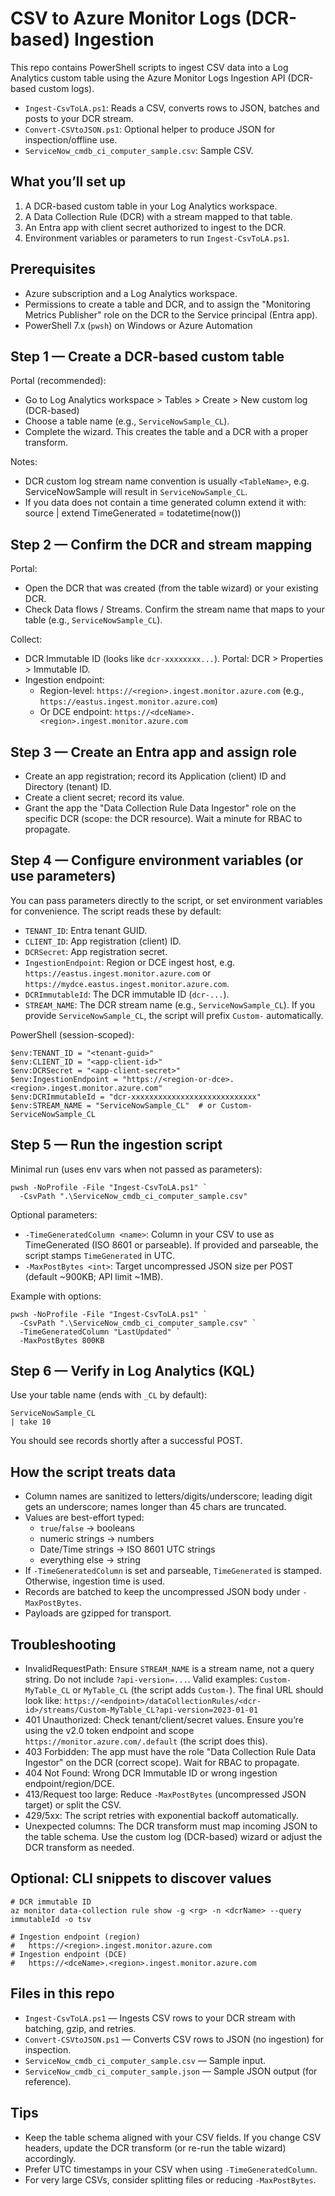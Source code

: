 # CSV to Azure Monitor Logs (DCR-based) Ingestion

This repo contains PowerShell scripts to ingest CSV data into a Log Analytics custom table using the Azure Monitor Logs Ingestion API (DCR-based custom logs).

- `Ingest-CsvToLA.ps1`: Reads a CSV, converts rows to JSON, batches and posts to your DCR stream.
- `Convert-CSVtoJSON.ps1`: Optional helper to produce JSON for inspection/offline use.
- `ServiceNow_cmdb_ci_computer_sample.csv`: Sample CSV.

## What you’ll set up

1) A DCR-based custom table in your Log Analytics workspace.
2) A Data Collection Rule (DCR) with a stream mapped to that table.
3) An Entra app with client secret authorized to ingest to the DCR.
4) Environment variables or parameters to run `Ingest-CsvToLA.ps1`.

## Prerequisites

- Azure subscription and a Log Analytics workspace.
- Permissions to create a table and DCR, and to assign the "Monitoring Metrics Publisher" role on the DCR to the Service principal (Entra app).
- PowerShell 7.x (`pwsh`) on Windows or Azure Automation

## Step 1 — Create a DCR-based custom table

Portal (recommended):

- Go to Log Analytics workspace > Tables > Create > New custom log (DCR-based)
- Choose a table name (e.g., `ServiceNowSample_CL`).
- Complete the wizard. This creates the table and a DCR with a proper transform.

Notes:

- DCR custom log stream name convention is usually `<TableName>`, e.g. ServiceNowSample will result in `ServiceNowSample_CL`.
- If you data does not contain a time generated column extend it with: source
| extend TimeGenerated = todatetime(now())

## Step 2 — Confirm the DCR and stream mapping

Portal:

- Open the DCR that was created (from the table wizard) or your existing DCR.
- Check Data flows / Streams. Confirm the stream name that maps to your table (e.g., `ServiceNowSample_CL`).

Collect:

- DCR Immutable ID (looks like `dcr-xxxxxxxx...`). Portal: DCR > Properties > Immutable ID.
- Ingestion endpoint:
  - Region-level: `https://<region>.ingest.monitor.azure.com` (e.g., `https://eastus.ingest.monitor.azure.com`)
  - Or DCE endpoint: `https://<dceName>.<region>.ingest.monitor.azure.com`

## Step 3 — Create an Entra app and assign role

- Create an app registration; record its Application (client) ID and Directory (tenant) ID.
- Create a client secret; record its value.
- Grant the app the "Data Collection Rule Data Ingestor" role on the specific DCR (scope: the DCR resource). Wait a minute for RBAC to propagate.

## Step 4 — Configure environment variables (or use parameters)

You can pass parameters directly to the script, or set environment variables for convenience. The script reads these by default:

- `TENANT_ID`: Entra tenant GUID.
- `CLIENT_ID`: App registration (client) ID.
- `DCRSecret`: App registration secret.
- `IngestionEndpoint`: Region or DCE ingest host, e.g. `https://eastus.ingest.monitor.azure.com` or `https://mydce.eastus.ingest.monitor.azure.com`.
- `DCRImmutableId`: The DCR immutable ID (`dcr-...`).
- `STREAM_NAME`: The DCR stream name (e.g., `ServiceNowSample_CL`). If you provide `ServiceNowSample_CL`, the script will prefix `Custom-` automatically.

PowerShell (session-scoped):

```pwsh
$env:TENANT_ID = "<tenant-guid>"
$env:CLIENT_ID = "<app-client-id>"
$env:DCRSecret = "<app-client-secret>"
$env:IngestionEndpoint = "https://<region-or-dce>.<region>.ingest.monitor.azure.com"
$env:DCRImmutableId = "dcr-xxxxxxxxxxxxxxxxxxxxxxxxxxxx"
$env:STREAM_NAME = "ServiceNowSample_CL"  # or Custom-ServiceNowSample_CL
```

## Step 5 — Run the ingestion script

Minimal run (uses env vars when not passed as parameters):

```pwsh
pwsh -NoProfile -File "Ingest-CsvToLA.ps1" `
  -CsvPath ".\ServiceNow_cmdb_ci_computer_sample.csv"
```

Optional parameters:

- `-TimeGeneratedColumn <name>`: Column in your CSV to use as TimeGenerated (ISO 8601 or parseable). If provided and parseable, the script stamps `TimeGenerated` in UTC.
- `-MaxPostBytes <int>`: Target uncompressed JSON size per POST (default ~900KB; API limit ~1MB).

Example with options:

```pwsh
pwsh -NoProfile -File "Ingest-CsvToLA.ps1" `
  -CsvPath ".\ServiceNow_cmdb_ci_computer_sample.csv" `
  -TimeGeneratedColumn "LastUpdated" `
  -MaxPostBytes 800KB
```

## Step 6 — Verify in Log Analytics (KQL)

Use your table name (ends with `_CL` by default):

```kusto
ServiceNowSample_CL
| take 10
```

You should see records shortly after a successful POST.

## How the script treats data

- Column names are sanitized to letters/digits/underscore; leading digit gets an underscore; names longer than 45 chars are truncated.
- Values are best-effort typed:
  - `true`/`false` → booleans
  - numeric strings → numbers
  - Date/Time strings → ISO 8601 UTC strings
  - everything else → string
- If `-TimeGeneratedColumn` is set and parseable, `TimeGenerated` is stamped. Otherwise, ingestion time is used.
- Records are batched to keep the uncompressed JSON body under `-MaxPostBytes`.
- Payloads are gzipped for transport.

## Troubleshooting

- InvalidRequestPath: Ensure `STREAM_NAME` is a stream name, not a query string. Do not include `?api-version=...`. Valid examples: `Custom-MyTable_CL` or `MyTable_CL` (the script adds `Custom-`). The final URL should look like:
  `https://<endpoint>/dataCollectionRules/<dcr-id>/streams/Custom-MyTable_CL?api-version=2023-01-01`
- 401 Unauthorized: Check tenant/client/secret values. Ensure you’re using the v2.0 token endpoint and scope `https://monitor.azure.com/.default` (the script does this).
- 403 Forbidden: The app must have the role "Data Collection Rule Data Ingestor" on the DCR (correct scope). Wait for RBAC to propagate.
- 404 Not Found: Wrong DCR Immutable ID or wrong ingestion endpoint/region/DCE.
- 413/Request too large: Reduce `-MaxPostBytes` (uncompressed JSON target) or split the CSV.
- 429/5xx: The script retries with exponential backoff automatically.
- Unexpected columns: The DCR transform must map incoming JSON to the table schema. Use the custom log (DCR-based) wizard or adjust the DCR transform as needed.

## Optional: CLI snippets to discover values

```pwsh
# DCR immutable ID
az monitor data-collection rule show -g <rg> -n <dcrName> --query immutableId -o tsv

# Ingestion endpoint (region)
#   https://<region>.ingest.monitor.azure.com
# Ingestion endpoint (DCE)
#   https://<dceName>.<region>.ingest.monitor.azure.com
```

## Files in this repo

- `Ingest-CsvToLA.ps1` — Ingests CSV rows to your DCR stream with batching, gzip, and retries.
- `Convert-CSVtoJSON.ps1` — Converts CSV rows to JSON (no ingestion) for inspection.
- `ServiceNow_cmdb_ci_computer_sample.csv` — Sample input.
- `ServiceNow_cmdb_ci_computer_sample.json` — Sample JSON output (for reference).

## Tips

- Keep the table schema aligned with your CSV fields. If you change CSV headers, update the DCR transform (or re-run the table wizard) accordingly.
- Prefer UTC timestamps in your CSV when using `-TimeGeneratedColumn`.
- For very large CSVs, consider splitting files or reducing `-MaxPostBytes`.
